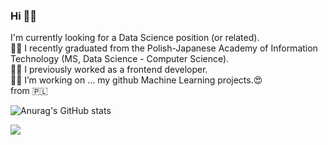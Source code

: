 ### Hi 👩‍💻
I'm currently looking for a Data Science position (or related).<br>
👩‍🎓 I recently graduated from the Polish-Japanese Academy of Information Technology (MS, Data Science - Computer Science). <br>
👩‍💼 I previously worked as a frontend developer.<br>
🔭🌱 I’m working on ... my github Machine Learning projects.😍<br>
from 🇵🇱

![Anurag's GitHub stats](https://github-readme-stats.vercel.app/api?username=gapself&show_icons=true&bg_color=00000000)


<!--
**gapself/gapself** is a ✨ _special_ ✨ repository because its `README.md` (this file) appears on your GitHub profile.

Here are some ideas to get you started:

- 🔭 I’m currently working on ...
- 🌱 I’m currently learning ...
- 👯 I’m looking to collaborate on ...
- 🤔 I’m looking for help with ...
- 💬 Ask me about ...
- 📫 How to reach me: ...
- 😄 Pronouns: ...
- ⚡ Fun fact: ...
-->


![](https://komarev.com/ghpvc/?username=gapself&color=brightgreen)
